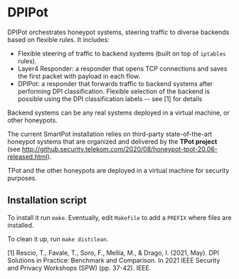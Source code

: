 # DPIPot

DPIPot orchestrates honeypot systems, steering traffic to diverse backends based on flexible rules. It includes:

- Flexible steering of traffic to backend systems (built on top of `iptables` rules).
- Layer4 Responder: a responder that opens TCP connections and saves the first packet with payload in each flow.
- DPIPot: a responder that forwards traffic to backend systems after performing DPI classification. Flexible selection of the backend is possible using the DPI classification labels -- see [1] for details

Backend systems can be any real systems deployed in a virtual machine, or other honeypots.

The current SmartPot installation relies on third-party state-of-the-art honeypot systems that are organized and delivered by the **TPot project** (see http://github.security.telekom.com/2020/08/honeypot-tpot-20.06-released.html).

TPot and the other honeypots are deployed in a virtual machine for security purposes.

## Installation script

To install it run `make`. Eventually, edit `Makefile` to add a `PREFIX` where files are installed.

To clean it up, run `make distclean`.

[1] Rescio, T., Favale, T., Soro, F., Mellia, M., & Drago, I. (2021, May). DPI Solutions in Practice: Benchmark and Comparison. In 2021 IEEE Security and Privacy Workshops (SPW) (pp. 37-42). IEEE.

